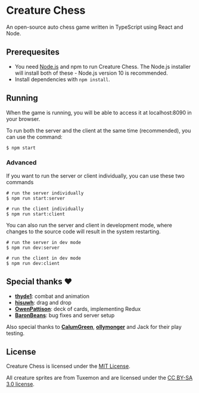 # Creature Chess

An open-source auto chess game written in TypeScript using React and Node.

## Prerequesites

- You need [Node.js](https://nodejs.org/en/) and npm to run Creature Chess. The Node.js installer will install both of these - Node.js version 10 is recommended.
- Install dependencies with `npm install`.

## Running

When the game is running, you will be able to access it at localhost:8090 in your browser.

To run both the server and the client at the same time (recommended), you can use the command:

```shell
$ npm start
```

### Advanced

If you want to run the server or client individually, you can use these two commands

```shell
# run the server individually
$ npm run start:server

# run the client individually
$ npm run start:client
```

You can also run the server and client in development mode, where changes to the source code will result in the system restarting.

```shell
# run the server in dev mode
$ npm run dev:server

# run the client in dev mode
$ npm run dev:client
```

## Special thanks :heart:

- **[thyde1](https://github.com/thyde1)**: combat and animation
- **[hisuwh](https://github.com/hisuwh)**: drag and drop
- **[OwenPattison](https://github.com/OwenPattison)**: deck of cards, implementing Redux
- **[BaronBeans](https://github.com/BaronBeans)**: bug fixes and server setup

Also special thanks to **[CalumGreen](https://github.com/CalumGreen)**, **[ollymonger](https://github.com/ollymonger)** and Jack for their play testing.

## License

Creature Chess is licensed under the [MIT License](LICENSE).

All creature sprites are from Tuxemon and are licensed under the [CC BY-SA 3.0 license](https://creativecommons.org/licenses/by-sa/3.0/).
